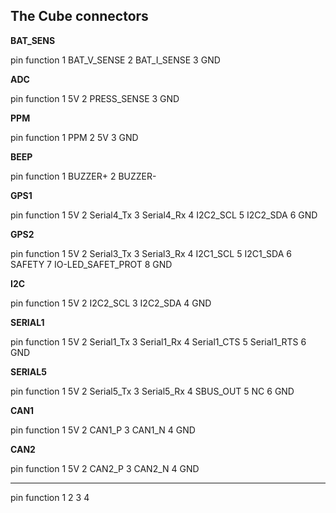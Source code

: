 ## The Cube connectors

**BAT_SENS**

pin function 1 BAT_V_SENSE 2 BAT_I_SENSE 3 GND

**ADC**

pin function 1 5V 2 PRESS_SENSE 3 GND

**PPM**

pin function 1 PPM 2 5V 3 GND

**BEEP**

pin function 1 BUZZER+ 2 BUZZER-

**GPS1**

pin function 1 5V 2 Serial4_Tx 3 Serial4_Rx 4 I2C2_SCL 5 I2C2_SDA 6 GND

**GPS2**

pin function 1 5V 2 Serial3_Tx 3 Serial3_Rx 4 I2C1_SCL 5 I2C1_SDA 6 SAFETY 7 IO-LED_SAFET_PROT 8 GND

**I2C**

pin function 1 5V 2 I2C2_SCL 3 I2C2_SDA 4 GND

**SERIAL1**

pin function 1 5V 2 Serial1_Tx 3 Serial1_Rx 4 Serial1_CTS 5 Serial1_RTS 6 GND

**SERIAL5**

pin function 1 5V 2 Serial5_Tx 3 Serial5_Rx 4 SBUS_OUT 5 NC 6 GND

**CAN1**

pin function 1 5V 2 CAN1_P 3 CAN1_N 4 GND

**CAN2**

pin function 1 5V 2 CAN2_P 3 CAN2_N 4 GND

---

pin function 1 2 3 4